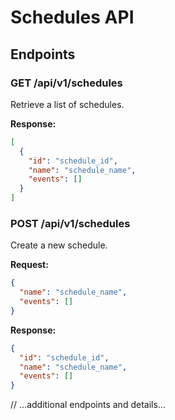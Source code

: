 # Schedules API

## Endpoints

### GET /api/v1/schedules

Retrieve a list of schedules.

**Response:**

```json
[
  {
    "id": "schedule_id",
    "name": "schedule_name",
    "events": []
  }
]
```

### POST /api/v1/schedules

Create a new schedule.

**Request:**

```json
{
  "name": "schedule_name",
  "events": []
}
```

**Response:**

```json
{
  "id": "schedule_id",
  "name": "schedule_name",
  "events": []
}
```

// ...additional endpoints and details...
